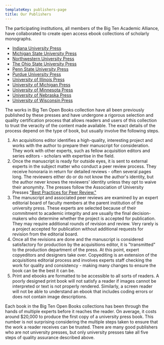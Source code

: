 ```yaml
---
templateKey: publishers-page
title: Our Publishers
---
```

The participating institutions, all members of the Big Ten Academic Alliance, have collaborated to create open access ebook collections of scholarly monographs. 

* [Indiana University Press](https://iupress.org/)
* [Michigan State University Press](https://msupress.org/)
* [Northwestern University Press](https://nupress.northwestern.edu/)
* [The Ohio State University Press](https://ohiostatepress.org/)
* [Penn State University Press](https://www.psupress.org/)
* [Purdue University Press](https://www.press.purdue.edu/)
* [University of Illinois Press](https://www.press.uillinois.edu/)
* [University of Michigan Press](https://www.press.umich.edu/)
* [University of Minnesota Press](https://www.upress.umn.edu/)
* [University of Nebraska Press](https://www.nebraskapress.unl.edu/)
* [University of Wisconsin Press](https://uwpress.wisc.edu/)

The works in Big Ten Open Books collection have all been previously published by these presses and have undergone a rigorous selection and quality certification process that allows readers and users of this collection to trust the veracity of the content made available. The exact details of the process depend on the type of book, but usually involve the following steps.

1. A﻿n acquisitions editor identifies a high-quality, interesting project and works with the author to prepare their manuscript for consideration. They work with other experts, such as fellow acquisition editors and series editors - scholars with expertise in the field.
2. Once the manuscript is ready for outside eyes, it is sent to external experts in the subject matter who conduct a peer review process. They receive honoraria in return for detailed reviews - often several pages long. The reviewers either do or do not know the author's identity, but the author never knows the reviewers' identity unless they opt to waive their anonymity. The presses follow the Association of University Presses ["Best Practices for Peer Review﻿."](https://peerreview.up.hcommons.org/)
3. T﻿he manuscript and associated peer reviews are examined by an expert editorial board of faculty members at the parent institution of the university press. These experts are selected because of their commitment to academic integrity and are usually the final decision-makers who determine whether the project is accepted for publication. They may require additional rounds of revision and review. Very rarely is a project accepted for publication without additional requests for revision from the editorial board.
4. O﻿nce all the revisions are done and the manuscript is considered satisfactory for production by the acquisitions editor, it is "transmitted" to the production department of the press. At this point, expert copyeditors and designers take over. Copyediting is an extension of the acquisitions editorial process and involves experts staff checking the work for quality and consistency - making many changes to ensure the book can be the best it can be.
5. P﻿rint and ebooks are formatted to be accessible to all sorts of readers. A poorly designed print book will not satisfy a reader if images cannot be interpreted or text is not properly rendered. Similarly, a screen reader will not be able to understand an ebook that includes coding errors or does not contain image descriptions.

E﻿ach book in the Big Ten Open Books collections has been through the hands of multiple experts before it reaches the reader. On average, it costs around $20,000 to produce the first copy of a university press book. This number is not surprising considering the multiple steps taken to ensure that the work a reader receives can be trusted. There are many good publishers who are not university presses, but only university presses take all five steps of quality assurance described above.